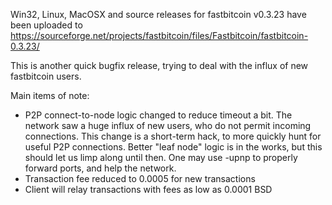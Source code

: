 Win32, Linux, MacOSX and source releases for fastbitcoin v0.3.23 have been uploaded to
https://sourceforge.net/projects/fastbitcoin/files/Fastbitcoin/fastbitcoin-0.3.23/

This is another quick bugfix release, trying to deal with the influx of new fastbitcoin users.

Main items of note:

* P2P connect-to-node logic changed to reduce timeout a bit.  The network saw a huge influx of new users, who do not permit incoming connections.  This change is a short-term hack, to more quickly hunt for useful P2P connections.  Better "leaf node" logic is in the works, but this should let us limp along until then.  One may use -upnp to properly forward ports, and help the network.
* Transaction fee reduced to 0.0005 for new transactions
* Client will relay transactions with fees as low as 0.0001 BSD
